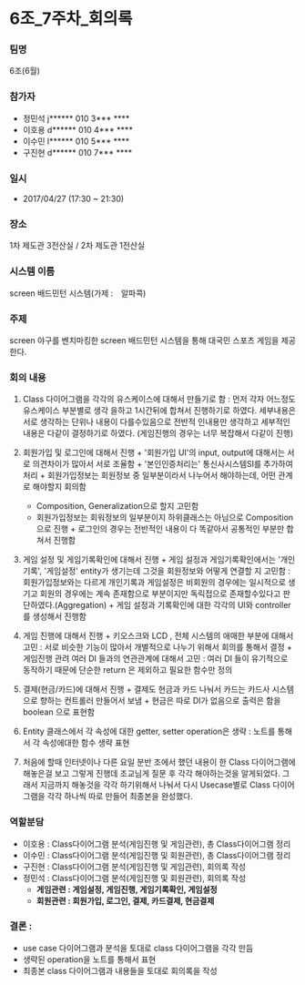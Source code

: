 # 6조_7주차_회의록

### 팀명
  6조(6월)

### 참가자
  - 정민석 j****** 010 3*** ****
  - 이호용 d****** 010 4*** ****
  - 이수민 l****** 010 5*** ****
  - 구진현 d****** 010 7*** ****

### 일시
  - 2017/04/27 (17:30 ~ 21:30)

### 장소
  1차 제도관 3전산실 / 2차 제도관 1전산실

### 시스템 이름
  screen 배드민턴 시스템(가제 :　알파콕)

### 주제
  screen 야구를 벤치마킹한 screen 배드민턴 시스템을 통해 대국민 스포츠 게임을 제공한다.

### 회의 내용
  1. Class 다이어그램을 각각의 유스케이스에 대해서 만들기로 함 : 먼저 각자 어느정도 유스케이스 부분별로 생각	    을하고 1시간뒤에 합쳐서 진행하기로 하였다. 세부내용은 서로 생각하는 단위나 내용이 다를수있음으로 전반적	   인내용만 생각하고 세부적인 내용은 다같이 결정하기로 하였다. (게임진행의 경우는 너무 복잡해서 다같이 진행)

  2. 회원가입 및 로그인에 대해서 진행
    + '회원가입 UI'의 input, output에 대해서는 서로 의견차이가 많아서 서로 조율함
    + '본인인증처리는' 통신사시스템SI를 추가하여 처리
    + 회원가입정보는 회원정보 중 일부분이라서 나누어서 해야하는데, 어떤 관계로 해야할지 회의함
      - Composition, Generalization으로 할지 고민함
      - 회원가입정보는 회워정보의 일부분이지 하위클래스는 아님으로 Composition으로 진행
    + 로그인의 경우는 전반적인 내용이 다 똑같아서 공통적인 부분만 합쳐서 진행함

  3. 게임 설정 및 게임기록확인에 대해서 진행
    + 게임 설정과 게임기록확인에서는 '개인기록', '게임설정' entity가 생기는데 그것을 회원정보와 어떻게 연결할 지 고민함 : 회원가입정보와는 다르게 개인기록과 게임설정은 비회원의 경우에는 일시적으로 생기고 회원의 경우에는 계속 존재함으로 부분이지만 독릭접으로 존재할수있다고 판단하였다.(Aggregation)
    + 게임 설정과 기록확인에 대한 각각의 UI와 controller를 생성해서 진행함

  4. 게임 진행에 대해서 진행
    + 키오스크와 LCD , 전체 시스템의 애매한 부분에 대해서 고민 : 서로 비슷한 기능이 많아서 개별적으로 나누기 위해서 회의를 통해서 결정
    + 게임진행 관려 여러 DI 들과의 연관관계에 대해서 고민 : 여러 DI 들이 유기적으로 동작하기 때문에 단순한 return 은 제외하고 필요한 함수만 정의

  5. 결제(현금/카드)에 대해서 진행
    + 결제도 현금과 카드 나눠서 카드는 카드사 시스템으로 향하는 컨트롤러 만들어서 보냄
    + 현금은 따로 DI가 없음으로  출력은 함을 boolean 으로 표현함

  6. Entity 클래스에서 각 속성에 대한 getter, setter operation은 생략 : 노트를 통해서 각 속성에대한 함수 생략 표현

  7. 처음에 할때 인터넷이나 다른 요일 분반 조에서 했던 내용이 한 Class 다이어그램에 해놓은걸 보고 그렇게 진행데 조교님게 질문 후 각각 해야하는것을 알게되었다. 그래서 지금까지 해놓것을 각각 하기위해서 나눠서 다시 Usecase별로 Class 다이어그램을 각각 하나씩 따로 만들어 최종본을 완성했다.

### 역할분담
  + 이호용 : Class다이어그램 분석(게임진행 및 게임관련), 총 Class다이어그램 정리
  + 이수민 : Class다이어그램 분석(게임진행 및  회원관련), 총 Class다이어그램 정리
  + 구진현 : Class다이어그램 분석(게임진행 및 게임관련), 회의록 작성
  + 정민석 : Class다이어그램 분석(게임진행 및 회원관련), 회의록 작성
    - **게임관련 :  게임설정, 게임진행, 게임기록확인, 게임설정**
    - **회원관련 : 회원가입, 로그인, 결제, 카드결제, 현금결제**

### 결론 :
  + use case 다이어그램과 분석을 토대로 class 다이어그램을 각각 만듬
  + 생략된 operation을 노트를 통해서 표현
  + 최종본 class 다이어그램과 내용들을 토대로 회의록을 작성
